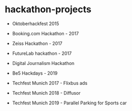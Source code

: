 # hackathon-projects

* Oktoberhackfest 2015

* Booking.com Hackathon - 2017
* Zeiss Hackathon - 2017

* FutureLab hackathon - 2017
* Digital Journalism Hackathon

* Be5 Hackdays - 2019

* Techfest Munich 2017 - Flixbus ads
* Techfest Munich 2018 - Diffusor
* Techfest Munich 2019 - Parallel Parking for Sports car
